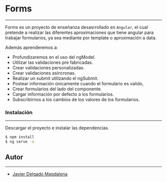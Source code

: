 # Forms
---
Forms es un proyecto de enseñanza desasrrollado en ```Angular```, el cual pretende a realizar las diferentes aproximaciones que tiene angular para trabajar formularios, ya sea mediante por template o aproximación a data.

Además aprenderemos a:

- Profundizaremos en el uso del ngModel.
- Utilizar las validaciones pre fabricadas.
- Crear validaciones personalizadas.
- Crear validaciones asíncronas.
- Realizar un submit utilizando el ngSubmit.
- Postear información únicamente cuando el formulario es valido,
- Crear formularios del lado del componente.
- Cargar información por defecto a los formularios.
- Subscribirnos a los cambios de los valores de los formularios.

### Instalación
---
Descargar el proyecto e instalar las dependencias.

```sh
$ npm install
$ ng serve -o
```

## Autor
---
* [Javier Delgado Magdalena](https://www.linkedin.com/in/javier-delgado-magdalena-2269a133/)